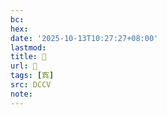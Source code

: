```yaml
---
bc:
hex:
date: '2025-10-13T10:27:27+08:00'
lastmod:
title: 􄇷
url: 􄇷
tags: [寏]
src: DCCV
note:
---
```

